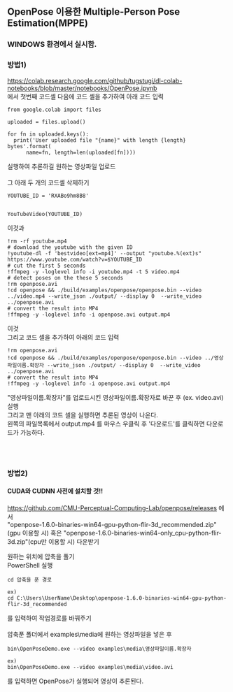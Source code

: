 ## OpenPose 이용한 Multiple-Person Pose Estimation(MPPE)
### WINDOWS 환경에서 실시함.


### 방법1)
https://colab.research.google.com/github/tugstugi/dl-colab-notebooks/blob/master/notebooks/OpenPose.ipynb <br>
에서 첫번째 코드셀 다음에 코드 셀을 추가하여 아래 코드 입력
```
from google.colab import files

uploaded = files.upload()

for fn in uploaded.keys():
  print('User uploaded file "{name}" with length {length} bytes'.format(
      name=fn, length=len(uploaded[fn])))
```
실행하여 추론하길 원하는 영상파일 업로드<br>
<br>
그 아래 두 개의 코드셀 삭제하기
```
YOUTUBE_ID = 'RXABo9hm8B8'


YouTubeVideo(YOUTUBE_ID)
```
이것과
```
!rm -rf youtube.mp4
# download the youtube with the given ID
!youtube-dl -f 'bestvideo[ext=mp4]' --output "youtube.%(ext)s" https://www.youtube.com/watch?v=$YOUTUBE_ID
# cut the first 5 seconds
!ffmpeg -y -loglevel info -i youtube.mp4 -t 5 video.mp4
# detect poses on the these 5 seconds
!rm openpose.avi
!cd openpose && ./build/examples/openpose/openpose.bin --video ../video.mp4 --write_json ./output/ --display 0  --write_video ../openpose.avi
# convert the result into MP4
!ffmpeg -y -loglevel info -i openpose.avi output.mp4
```
이것
<br>
그리고 코드 셀을 추가하여 아래의 코드 입력
```
!rm openpose.avi
!cd openpose && ./build/examples/openpose/openpose.bin --video ../영상파일이름.확장자 --write_json ./output/ --display 0  --write_video ../openpose.avi
# convert the result into MP4
!ffmpeg -y -loglevel info -i openpose.avi output.mp4
```
"영상파일이름.확장자"를 업로드시킨 영상파일이름.확장자로 바꾼 후 (ex. video.avi) 실행<br>
그리고 맨 아래의 코드 셀을 실행하면 추론된 영상이 나온다.<br>
왼쪽의 파일목록에서 output.mp4 를 마우스 우클릭 후 '다운로드'를 클릭하면 다운로드가 가능하다.


<br>
<br>

### 방법2)
#### CUDA와 CUDNN 사전에 설치할 것!!

https://github.com/CMU-Perceptual-Computing-Lab/openpose/releases 에서 <br>
"openpose-1.6.0-binaries-win64-gpu-python-flir-3d_recommended.zip"(gpu 이용할 시) 혹은 
"openpose-1.6.0-binaries-win64-only_cpu-python-flir-3d.zip"(cpu만 이용할 시) 다운받기



원하는 위치에 압축을 풀기<br>
PowerShell 실행<br>
```
cd 압축을 푼 경로

ex)
cd C:\Users\UserName\Desktop\openpose-1.6.0-binaries-win64-gpu-python-flir-3d_recommended
```
를 입력하여 작업경로를 바꿔주기<br><br>
압축푼 폴더에서 examples\media에 원하는 영상파일을 넣은 후 

```
bin\OpenPoseDemo.exe --video examples\media\영상파일이름.확장자

ex)
bin\OpenPoseDemo.exe --video examples\media\video.avi
```
를 입력하면 OpenPose가 실행되어 영상이 추론된다.
